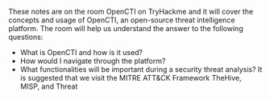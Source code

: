 These notes are on the room OpenCTI on TryHackme and it will cover the concepts and usage of OpenCTI, an open-source threat intelligence platform. The room will help us understand the answer to the following questions:
- What is OpenCTI and how is it used?
- How would I navigate through the platform?
- What functionalities will be important during a security threat analysis?
It is suggested that we visit the MITRE ATT&CK Framework TheHive, MISP, and Threat 
